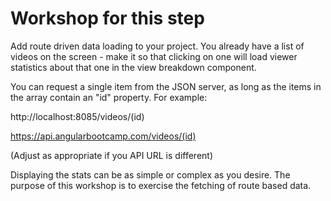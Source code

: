 # Workshop for this step

Add route driven data loading to your project. You already have a list
of videos on the screen - make it so that clicking on one will load
viewer statistics about that one in the view breakdown component.

You can request a single item from the JSON server, as long as the items
in the array contain an "id" property. For example:

http://localhost:8085/videos/(id)

https://api.angularbootcamp.com/videos/(id)

(Adjust as appropriate if you API URL is different)

Displaying the stats can be as simple or complex as you desire.
The purpose of this workshop is to exercise the fetching of route based data.

